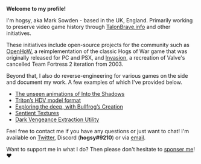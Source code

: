 **Welcome to my profile!**

I'm hogsy, aka Mark Sowden - based in the UK, England. Primarily working to preserve video game history through [TalonBrave.info](http://talonbrave.info/) and other initiatives.

These initiatives include open-source projects for the community such as [OpenHoW](https://github.com/TalonBraveInfo/OpenHoW), a reimplementation of the classic Hogs of War game that was originally released for PC and PSX, and [Invasion](https://github.com/TalonBraveInfo/Invasion), a recreation of Valve's cancelled Team Fortress 2 iteration from 2003.

Beyond that, I also do reverse-engineering for various games on the side and document my work. A few examples of which I've provided below.

- [The unseen animations of Into the Shadows](http://talonbrave.info/?p=1432)
- [Triton’s HDV model format](http://talonbrave.info/?p=1334)
- [Exploring the deep, with Bullfrog’s Creation](http://talonbrave.info/?p=1563)
- [Sentient Textures](http://talonbrave.info/?p=1902)
- [Dark Vengeance Extraction Utility](http://talonbrave.info/?p=1614)

Feel free to contact me if you have any questions or just want to chat! I'm available on [Twitter](https://twitter.com/hogsy16), Discord (**hogsy#9210**) or via [email](mailto:hogsy@oldtimes-software.com).

Want to support me in what I do? Then please don't hesitate to [sponser me](https://github.com/sponsors/hogsy)! ❤️
